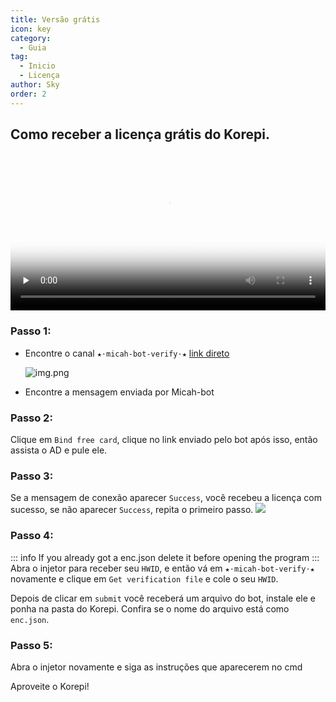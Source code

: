 ```yaml
---
title: Versão grátis
icon: key
category:
  - Guia
tag:
  - Inicio
  - Licença
author: Sky
order: 2
---
```


## Como receber a licença grátis do Korepi.

<video controls preload="none" width="100%" poster="https://nextcloud.atruicardona.xyz/s/XYpHWo2NDLg33WW/preview"><source src="https://nextcloud.atruicardona.xyz/s/XYpHWo2NDLg33WW/download" type="video/mp4"></video>

### Passo 1:
- Encontre o canal `★⋅micah-bot-verify⋅★` [link direto](https://discord.com/channels/1069057220802781265/1203687333107335198)

  ![img.png](/assets/images/docs/202402/verify-1.png)
- Encontre a mensagem enviada por Micah-bot

### Passo 2:
Clique em `Bind free card`, clique no link enviado pelo bot após isso, então assista o AD e pule ele.

### Passo 3:
Se a mensagem de conexão aparecer `Success`, você recebeu a licença com sucesso, se não aparecer `Success`, repita o primeiro passo.
![](/assets/images/docs/202312/success.png)

### Passo 4:
::: info If you already got a enc.json delete it before opening the program
:::
Abra o injetor para receber seu  `HWID`, e então vá em `★⋅micah-bot-verify⋅★` novamente e clique em  `Get verification file` e cole o seu `HWID`.

Depois de clicar em `submit` você receberá um arquivo do bot, instale ele e ponha na pasta do Korepi. Confira se o nome do arquivo está como `enc.json`.

### Passo 5:
Abra o injetor novamente e siga as instruções que aparecerem no cmd


Aproveite o Korepi!
